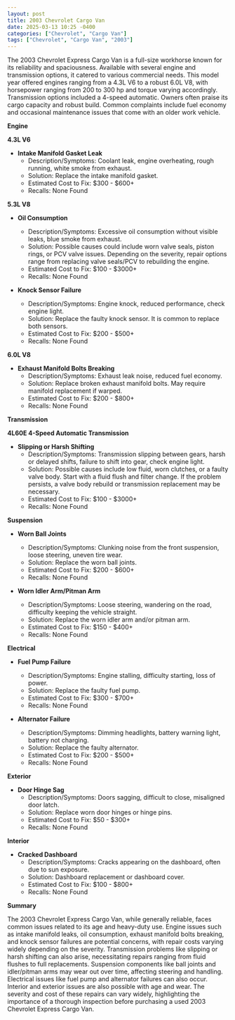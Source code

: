 ```yaml
---
layout: post
title: 2003 Chevrolet Cargo Van
date: 2025-03-13 10:25 -0400
categories: ["Chevrolet", "Cargo Van"]
tags: ["Chevrolet", "Cargo Van", "2003"]
---
```

The 2003 Chevrolet Express Cargo Van is a full-size workhorse known for its reliability and spaciousness. Available with several engine and transmission options, it catered to various commercial needs. This model year offered engines ranging from a 4.3L V6 to a robust 6.0L V8, with horsepower ranging from 200 to 300 hp and torque varying accordingly. Transmission options included a 4-speed automatic. Owners often praise its cargo capacity and robust build. Common complaints include fuel economy and occasional maintenance issues that come with an older work vehicle.

**Engine**

**4.3L V6**
* **Intake Manifold Gasket Leak**
    * Description/Symptoms: Coolant leak, engine overheating, rough running, white smoke from exhaust.
    * Solution: Replace the intake manifold gasket.
    * Estimated Cost to Fix: $300 - $600+
    * Recalls: None Found

**5.3L V8**
* **Oil Consumption**
    * Description/Symptoms: Excessive oil consumption without visible leaks, blue smoke from exhaust.
    * Solution: Possible causes could include worn valve seals, piston rings, or PCV valve issues. Depending on the severity, repair options range from replacing valve seals/PCV to rebuilding the engine.
    * Estimated Cost to Fix: $100 - $3000+
    * Recalls: None Found

* **Knock Sensor Failure**
    * Description/Symptoms: Engine knock, reduced performance, check engine light.
    * Solution: Replace the faulty knock sensor. It is common to replace both sensors.
    * Estimated Cost to Fix: $200 - $500+
    * Recalls: None Found

**6.0L V8**
* **Exhaust Manifold Bolts Breaking**
    * Description/Symptoms: Exhaust leak noise, reduced fuel economy.
    * Solution: Replace broken exhaust manifold bolts. May require manifold replacement if warped.
    * Estimated Cost to Fix: $200 - $800+
    * Recalls: None Found

**Transmission**

**4L60E 4-Speed Automatic Transmission**
* **Slipping or Harsh Shifting**
    * Description/Symptoms: Transmission slipping between gears, harsh or delayed shifts, failure to shift into gear, check engine light.
    * Solution: Possible causes include low fluid, worn clutches, or a faulty valve body. Start with a fluid flush and filter change. If the problem persists, a valve body rebuild or transmission replacement may be necessary.
    * Estimated Cost to Fix: $100 - $3000+
    * Recalls: None Found

**Suspension**

* **Worn Ball Joints**
    * Description/Symptoms: Clunking noise from the front suspension, loose steering, uneven tire wear.
    * Solution: Replace the worn ball joints.
    * Estimated Cost to Fix: $200 - $600+
    * Recalls: None Found

* **Worn Idler Arm/Pitman Arm**
    * Description/Symptoms: Loose steering, wandering on the road, difficulty keeping the vehicle straight.
    * Solution: Replace the worn idler arm and/or pitman arm.
    * Estimated Cost to Fix: $150 - $400+
    * Recalls: None Found

**Electrical**

* **Fuel Pump Failure**
    * Description/Symptoms: Engine stalling, difficulty starting, loss of power.
    * Solution: Replace the faulty fuel pump.
    * Estimated Cost to Fix: $300 - $700+
    * Recalls: None Found

* **Alternator Failure**
    * Description/Symptoms: Dimming headlights, battery warning light, battery not charging.
    * Solution: Replace the faulty alternator.
    * Estimated Cost to Fix: $200 - $500+
    * Recalls: None Found

**Exterior**

* **Door Hinge Sag**
    * Description/Symptoms: Doors sagging, difficult to close, misaligned door latch.
    * Solution: Replace worn door hinges or hinge pins.
    * Estimated Cost to Fix: $50 - $300+
    * Recalls: None Found

**Interior**

* **Cracked Dashboard**
    * Description/Symptoms: Cracks appearing on the dashboard, often due to sun exposure.
    * Solution: Dashboard replacement or dashboard cover.
    * Estimated Cost to Fix: $100 - $800+
    * Recalls: None Found

**Summary**

The 2003 Chevrolet Express Cargo Van, while generally reliable, faces common issues related to its age and heavy-duty use. Engine issues such as intake manifold leaks, oil consumption, exhaust manifold bolts breaking, and knock sensor failures are potential concerns, with repair costs varying widely depending on the severity. Transmission problems like slipping or harsh shifting can also arise, necessitating repairs ranging from fluid flushes to full replacements. Suspension components like ball joints and idler/pitman arms may wear out over time, affecting steering and handling. Electrical issues like fuel pump and alternator failures can also occur. Interior and exterior issues are also possible with age and wear. The severity and cost of these repairs can vary widely, highlighting the importance of a thorough inspection before purchasing a used 2003 Chevrolet Express Cargo Van.

